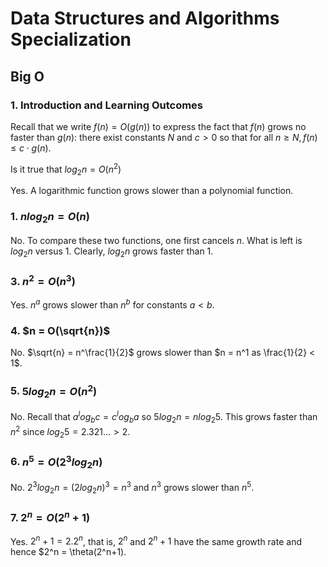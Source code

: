 # Data Structures and Algorithms Specialization

## Big O

### 1. Introduction and Learning Outcomes
Recall that we write $f(n) = O(g(n))$ to express the fact that $f(n)$ grows no faster than $g(n)$: there exist 
constants $N$ and $c > 0$ so that for all $n \geq N, f(n) \leq c⋅g(n)$.

Is it true that $log{_2}{n} = O(n^2)$

Yes. A logarithmic function grows slower than a polynomial function.

### 1. $nlog{_2}{n} = O(n)$

No. To compare these two functions, one first cancels $n$. What is left is $log{_2}{n}$ versus $1$. Clearly, $log{_2}{n}$
grows faster than $1$.

### 3. $n^2 = O(n^3)$

Yes. $n^a$ grows slower than $n^b$ for constants $a < b$.

### 4. $n = O(\sqrt{n})$

No. $\sqrt{n} = n^\frac{1}{2}$ grows slower than $n = n^1 as \frac{1}{2} < 1$.

### 5. $5log{_2}{n} = O(n^2)$

No. Recall that $a^log{_b}{c} = c^log{_b}{a}$ so $5log{_2}{n} = nlog{_2}{5}$. This grows faster than $n^2$ since
$log{_2}{5} = 2.321... > 2$.

### 6. $n^5 = O(2^3log{_2}{n})$

No. $2^3log{_2}{n} = (2log{_2}{n})^3 = n^3$ and $n^3$ grows slower than $n^5$.

### 7. $2^n = O(2^n+1)$

Yes. $2^n+1 = 2 . 2^n$, that is, $2^n$ and $2^n+1$ have the same growth rate and hence $2^n = \theta(2^n+1).